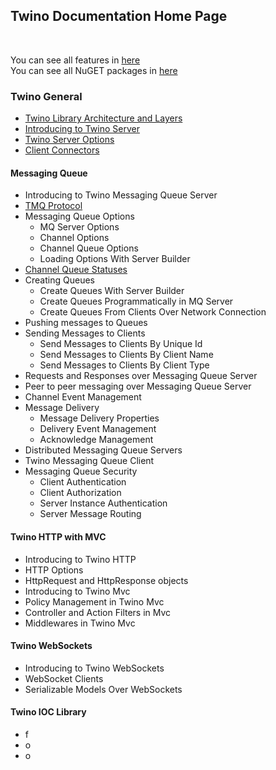 ## Twino Documentation Home Page
<br>

You can see all features in [here](https://github.com/mhelvacikoylu/twino/blob/v2/docs/Features.MD)<br>
You can see all NuGET packages in [here](https://github.com/mhelvacikoylu/twino/blob/v2/docs/Packages.MD)<br>

### Twino General

* [Twino Library Architecture and Layers](https://github.com/mhelvacikoylu/twino/blob/v2/docs/general/Architecture.MD)
* [Introducing to Twino Server](https://github.com/mhelvacikoylu/twino/blob/v2/docs/general/Introduce.MD)
* [Twino Server Options](https://github.com/mhelvacikoylu/twino/blob/v2/docs/general/Options.MD)
* [Client Connectors](https://github.com/mhelvacikoylu/twino/blob/v2/docs/general/Connectors.MD)

#### Messaging Queue

* Introducing to Twino Messaging Queue Server
* [TMQ Protocol](https://github.com/mhelvacikoylu/twino/blob/v2/docs/mq/TMQ%20Protocol.MD)
* Messaging Queue Options
  * MQ Server Options
  * Channel Options
  * Channel Queue Options
  * Loading Options With Server Builder
* [Channel Queue Statuses](https://github.com/mhelvacikoylu/twino/blob/v2/docs/mq/Queue%20Statuses.MD)
* Creating Queues
  * Create Queues With Server Builder
  * Create Queues Programmatically in MQ Server
  * Create Queues From Clients Over Network Connection
* Pushing messages to Queues
* Sending Messages to Clients
  * Send Messages to Clients By Unique Id
  * Send Messages to Clients By Client Name
  * Send Messages to Clients By Client Type
* Requests and Responses over Messaging Queue Server
* Peer to peer messaging over Messaging Queue Server
* Channel Event Management
* Message Delivery
  * Message Delivery Properties
  * Delivery Event Management
  * Acknowledge Management
* Distributed Messaging Queue Servers
* Twino Messaging Queue Client
* Messaging Queue Security
  * Client Authentication
  * Client Authorization
  * Server Instance Authentication
  * Server Message Routing

#### Twino HTTP with MVC

* Introducing to Twino HTTP
* HTTP Options
* HttpRequest and HttpResponse objects
* Introducing to Twino Mvc
* Policy Management in Twino Mvc
* Controller and Action Filters in Mvc
* Middlewares in Twino Mvc

#### Twino WebSockets

* Introducing to Twino WebSockets
* WebSocket Clients
* Serializable Models Over WebSockets

#### Twino IOC Library

* f
* o
* o
